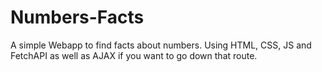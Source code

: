 # Numbers-Facts
A simple Webapp to find facts about numbers.
Using HTML, CSS, JS and FetchAPI as well as AJAX if you want to go down that route.
